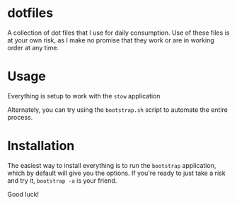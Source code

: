 # dotfiles
A collection of dot files that I use for daily consumption.  Use
of these files is at your own risk, as I make no promise that they
work or are in working order at any time.

# Usage
Everything is setup to work with the `stow` application

Alternately, you can try using the `bootstrap.sh` script to automate
the entire process.

# Installation

The easiest way to install everything is to run the `bootstrap` application,
which by default will give you the options.  If you're ready to just take a
risk and try it, `bootstrap -a` is your friend.

Good luck!
